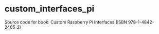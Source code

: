# custom_interfaces_pi
Source code for book: Custom Raspberry Pi Interfaces (ISBN 978-1-4842-2405-2)
